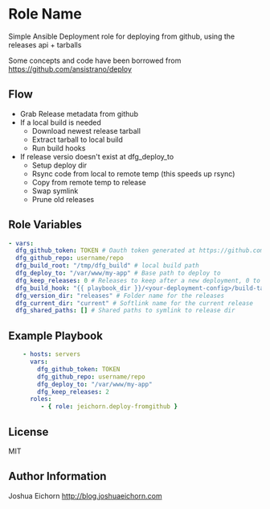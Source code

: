 Role Name
=========

Simple Ansible Deployment role for deploying from github, using the releases api + tarballs

Some concepts and code have been borrowed from https://github.com/ansistrano/deploy

Flow
------------
* Grab Release metadata from github
* If a local build is needed
  * Download newest release tarball
  * Extract tarball to local build
  * Run build hooks
* If release versio doesn't exist at dfg_deploy_to
  * Setup deploy dir
  * Rsync code from local to remote temp (this speeds up rsync)
  * Copy from remote temp to release
  * Swap symlink
  * Prune old releases

Role Variables
--------------

```yaml
- vars:
  dfg_github_token: TOKEN # Oauth token generated at https://github.com/settings/tokens
  dfg_github_repo: username/repo
  dfg_build_root: "/tmp/dfg_build" # local build path
  dfg_deploy_to: "/var/www/my-app" # Base path to deploy to
  dfg_keep_releases: 0 # Releases to keep after a new deployment, 0 to not prune
  dfg_build_hook: "{{ playbook_dir }}/<your-deployment-config>/build-tasks.yml"
  dfg_version_dir: "releases" # Folder name for the releases
  dfg_current_dir: "current" # Softlink name for the current release
  dfg_shared_paths: [] # Shared paths to symlink to release dir
```

Example Playbook
----------------
```yaml
    - hosts: servers
      vars:
        dfg_github_token: TOKEN
        dfg_github_repo: username/repo
        dfg_deploy_to: "/var/www/my-app"
        dfg_keep_releases: 2
      roles:
         - { role: jeichorn.deploy-fromgithub }
```

License
-------

MIT

Author Information
------------------

Joshua Eichorn http://blog.joshuaeichorn.com
